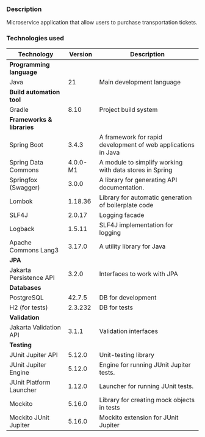 ### Description
Microservice application that allow users to purchase transportation tickets.
### Technologies used
| Technology                 | Version  | Description                                                   |
|----------------------------|----------|---------------------------------------------------------------|
| **Programming language**   |          |                                                               |
| Java                       | 21       | Main development language                                     |
| **Build automation tool**  |          |                                                               |
| Gradle                     | 8.10     | Project build system                                          |
| **Frameworks & libraries** |          |                                                               |
| Spring Boot                | 3.4.3    | A framework for rapid development of web applications in Java |
| Spring Data Commons        | 4.0.0-M1 | A module to simplify working with data stores in Spring       |
| Springfox (Swagger)        | 3.0.0    | A library for generating API documentation.                   |
| Lombok                     | 1.18.36  | Library for automatic generation of boilerplate code          |
| SLF4J                      | 2.0.17   | Logging facade                                                |
| Logback                    | 1.5.11   | SLF4J implementation for logging                              |
| Apache Commons Lang3       | 3.17.0   | A utility library for Java                                    |
| **JPA**                    |          |                                                               |
| Jakarta Persistence API    | 3.2.0    | Interfaces to work with JPA                                   |
| **Databases**              |          |                                                               |
| PostgreSQL                 | 42.7.5   | DB for development                                            |
| H2 (for tests)             | 2.3.232  | DB for tests                                                  |
| **Validation**             |          |                                                               |
| Jakarta Validation API     | 3.1.1    | Validation interfaces                                         |
| **Testing**                |          |                                                               |
| JUnit Jupiter API          | 5.12.0   | Unit-testing library                                          |
| JUnit Jupiter Engine       | 5.12.0   | Engine for running JUnit Jupiter tests.                       |
| JUnit Platform Launcher    | 1.12.0   | Launcher for running JUnit tests.                             |
| Mockito                    | 5.16.0   | Library for creating mock objects in tests                    |
| Mockito JUnit Jupiter      | 5.16.0   | Mockito extension for JUnit Jupiter                           |
